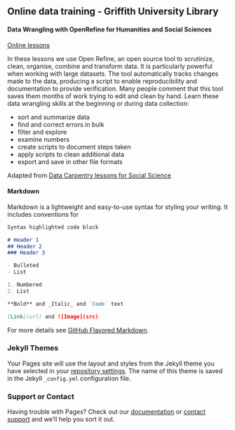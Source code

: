 ## Online data training - Griffith University Library

#### Data Wrangling with OpenRefine for Humanities and Social Sciences
[Online lessons](https://github.com/GriffithUniLibrary/data-wrangling-intro/blob/master/data-wrangling-intro-for-hass-1.md)

In these lessons we use Open Refine, an open source tool to scrutinize, clean, organise, combine and transform data.  It is particularly powerful when working with large datasets. The tool automatically tracks changes made to the data, producing a script to enable reproducibility and documentation to provide verification.  Many people comment that this tool saves them months of work trying to edit and clean by hand. 
Learn these data wrangling skills at the beginning or during data collection:
 - sort and summarize data
 - find and correct errors in bulk
 - filter and explore 
 - examine numbers
 - create scripts to document steps taken
 - apply scripts to clean additional data
 - export and save in other file formats

Adapted from [Data Carpentry lessons for Social Science](https://datacarpentry.org/lessons/#social-science-curriculum/) 

#### Markdown

Markdown is a lightweight and easy-to-use syntax for styling your writing. It includes conventions for

```markdown
Syntax highlighted code block

# Header 1
## Header 2
### Header 3

- Bulleted
- List

1. Numbered
2. List

**Bold** and _Italic_ and `Code` text

[Link](url) and ![Image](src)
```

For more details see [GitHub Flavored Markdown](https://guides.github.com/features/mastering-markdown/).

### Jekyll Themes

Your Pages site will use the layout and styles from the Jekyll theme you have selected in your [repository settings](https://github.com/stapletonsl/training.github.io/settings). The name of this theme is saved in the Jekyll `_config.yml` configuration file.

### Support or Contact

Having trouble with Pages? Check out our [documentation](https://help.github.com/categories/github-pages-basics/) or [contact support](https://github.com/contact) and we’ll help you sort it out.
